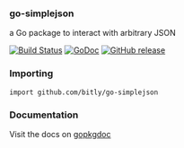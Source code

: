 ### go-simplejson

a Go package to interact with arbitrary JSON

[![Build Status](https://secure.travis-ci.org/bitly/go-simplejson.png?branch=master)](http://travis-ci.org/bitly/go-simplejson) [![GoDoc](https://godoc.org/github.com/bitly/go-simplejson?status.svg)](https://godoc.org/github.com/bitly/go-simplejson) [![GitHub release](https://img.shields.io/github/release/bitly/go-simplejson.svg)](https://github.com/bitly/go-simplejson/releases/latest)


### Importing

    import github.com/bitly/go-simplejson

### Documentation

Visit the docs on [gopkgdoc](http://godoc.org/github.com/bitly/go-simplejson)
